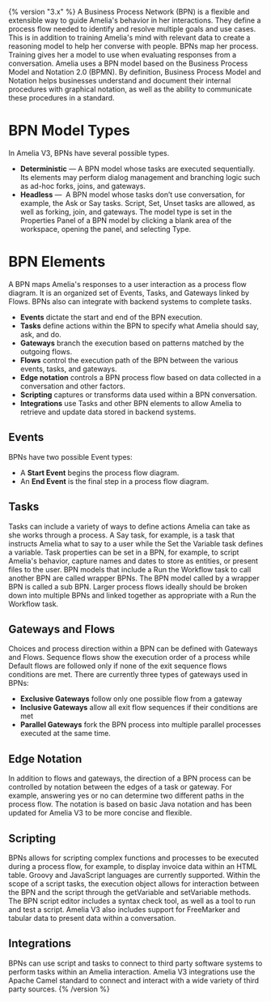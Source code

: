 {% version "3.x" %}
A Business Process Network (BPN) is a flexible and extensible way to guide Amelia's behavior in her interactions. They define a process flow needed to identify and resolve multiple goals and use cases. This is in addition to training Amelia's mind with relevant data to create a reasoning model to help her converse with people. BPNs map her process. Training gives her a model to use when evaluating responses from a conversation.
Amelia uses a BPN model based on the Business Process Model and Notation 2.0 (BPMN). By definition, Business Process Model and Notation helps businesses understand and document their internal procedures with graphical notation, as well as the ability to communicate these procedures in a standard.
# BPN Model Types
In Amelia V3, BPNs have several possible types.
-   **Deterministic** — A BPN model whose tasks are executed sequentially. Its elements may perform dialog management and branching logic such as ad-hoc forks, joins, and gateways.
-   **Headless** —  A BPN model whose tasks don’t use conversation, for example, the Ask or Say tasks. Script, Set, Unset tasks are allowed, as well as forking, join, and gateways.
The model type is set in the Properties Panel of a BPN model by clicking a blank area of the workspace, opening the panel, and selecting Type.
# BPN Elements
A BPN maps Amelia's responses to a user interaction as a process flow diagram. It is an organized set of Events, Tasks, and Gateways linked by Flows. BPNs also can integrate with backend systems to complete tasks.
-   **Events** dictate the start and end of the BPN execution.
-   **Tasks** define actions within the BPN to specify what Amelia should say, ask, and do.
-   **Gateways** branch the execution based on patterns matched by the outgoing flows.
-   **Flows** control the execution path of the BPN between the various events, tasks, and gateways.
-   **Edge notation** controls a BPN process flow based on data collected in a conversation and other factors.
-   **Scripting** captures or transforms data used within a BPN conversation.
-   **Integrations** use Tasks and other BPN elements to allow Amelia to retrieve and update data stored in backend systems.
## Events
BPNs have two possible Event types:
-   A **Start Event** begins the process flow diagram.
-   An **End Event** is the final step in a process flow diagram.
## Tasks
Tasks can include a variety of ways to define actions Amelia can take as she works through a process. A Say task, for example, is a task that instructs Amelia what to say to a user while the Set the Variable task defines a variable. Task properties can be set in a BPN, for example, to script Amelia's behavior, capture names and dates to store as entities, or present files to the user.
BPN models that include a Run the Workflow task to call another BPN are called wrapper BPNs. The BPN model called by a wrapper BPN is called a sub BPN. Larger process flows ideally should be broken down into multiple BPNs and linked together as appropriate with a Run the Workflow task.
## Gateways and Flows
Choices and process direction within a BPN can be defined with Gateways and Flows. Sequence flows show the execution order of a process while Default flows are followed only if none of the exit sequence flows conditions are met. There are currently three types of gateways used in BPNs:
-   **Exclusive Gateways** follow only one possible flow from a gateway
-   **Inclusive Gateways** allow all exit flow sequences if their conditions are met
-   **Parallel Gateways** fork the BPN process into multiple parallel processes executed at the same time.
## Edge Notation
In addition to flows and gateways, the direction of a BPN process can be controlled by notation between the edges of a task or gateway. For example, answering yes or no can determine two different paths in the process flow. The notation is based on basic Java notation and has been updated for Amelia V3 to be more concise and flexible.
## Scripting
BPNs allows for scripting complex functions and processes to be executed during a process flow, for example, to display invoice data within an HTML table. Groovy and JavaScript languages are currently supported. Within the scope of a script tasks, the execution object allows for interaction between the BPN and the script through the getVariable and setVariable methods. The BPN script editor includes a syntax check tool, as well as a tool to run and test a script. Amelia V3 also includes support for FreeMarker and tabular data to present data within a conversation.
## Integrations
BPNs can use script and tasks to connect to third party software systems to perform tasks within an Amelia interaction. Amelia V3 integrations use the Apache Camel standard to connect and interact with a wide variety of third party sources.
{% /version %}

